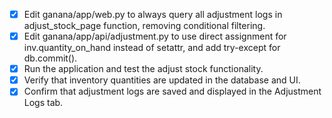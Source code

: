 - [x] Edit ganana/app/web.py to always query all adjustment logs in adjust_stock_page function, removing conditional filtering.
- [x] Edit ganana/app/api/adjustment.py to use direct assignment for inv.quantity_on_hand instead of setattr, and add try-except for db.commit().
- [x] Run the application and test the adjust stock functionality.
- [x] Verify that inventory quantities are updated in the database and UI.
- [x] Confirm that adjustment logs are saved and displayed in the Adjustment Logs tab.
